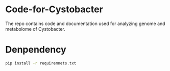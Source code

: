 # Code-for-Cystobacter

The repo contains code and documentation used for analyzing genome and metabolome of Cystobacter.

# Denpendency
```bash
pip install -r requiremnets.txt
```
